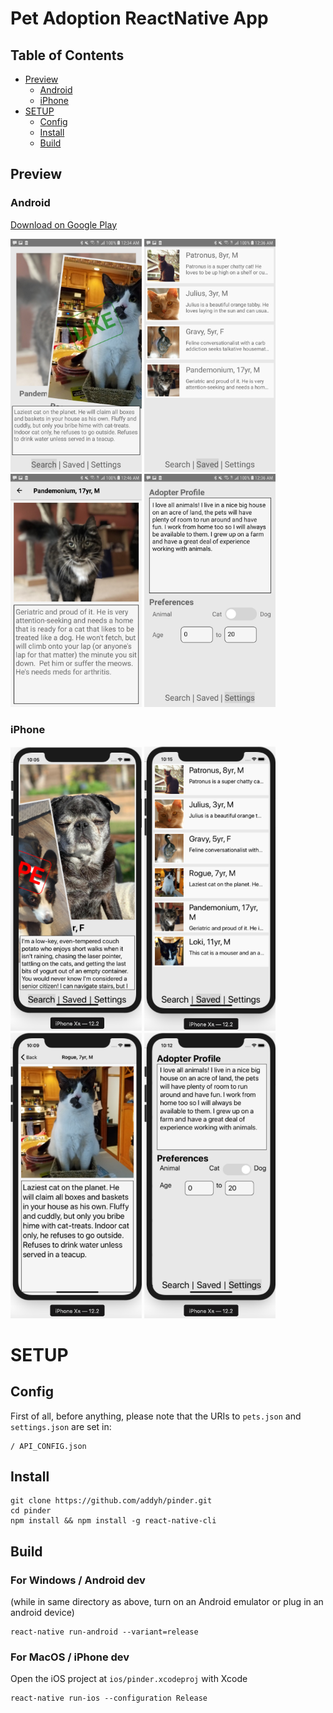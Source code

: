 # Pet Adoption ReactNative App

## Table of Contents
* [Preview](#preview)
  * [Android](#android)
  * [iPhone](#iphone)
* [SETUP](#setup)
  * [Config](#config)
  * [Install](#install)
  * [Build](#build)

## Preview

### Android
[Download on Google Play](https://play.google.com/store/apps/details?id=com.addisonhatcher.pinder)

<img src="./images/screenshot1.jpg" width="210" /> <img src="./images/screenshot2.jpg" width="210" /> <img src="./images/screenshot3.jpg" width="210" /> <img src="./images/screenshot4.jpg" width="210" />

### iPhone
<img src="./images/screenshot1-iphone.png" width="210" /> <img src="./images/screenshot2-iphone.png" width="210" /> <img src="./images/screenshot3-iphone.png" width="210" /> <img src="./images/screenshot4-iphone.png" width="210" />

# SETUP

## Config
First of all, before anything, please note that the URIs to `pets.json` and `settings.json` are set in:
```
/ API_CONFIG.json
```
## Install
```
git clone https://github.com/addyh/pinder.git
cd pinder
npm install && npm install -g react-native-cli
```

## Build 
### For Windows / Android dev
(while in same directory as above, turn on an Android emulator or plug in an android device)
```
react-native run-android --variant=release
```
### For MacOS / iPhone dev
Open the iOS project at `ios/pinder.xcodeproj` with Xcode
```
react-native run-ios --configuration Release
```
